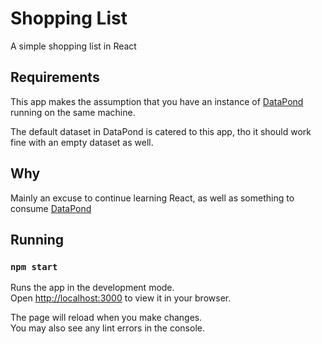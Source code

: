 # Shopping List
A simple shopping list in React

## Requirements
This app makes the assumption that you have an instance of [DataPond](https://github.com/applehat/datapond) running on the same machine.

The default dataset in DataPond is catered to this app, tho it should work fine with an empty dataset as well.

## Why
Mainly an excuse to continue learning React, as well as something to consume [DataPond](https://github.com/applehat/datapond)

## Running

### `npm start`

Runs the app in the development mode.\
Open [http://localhost:3000](http://localhost:3000) to view it in your browser.

The page will reload when you make changes.\
You may also see any lint errors in the console.
